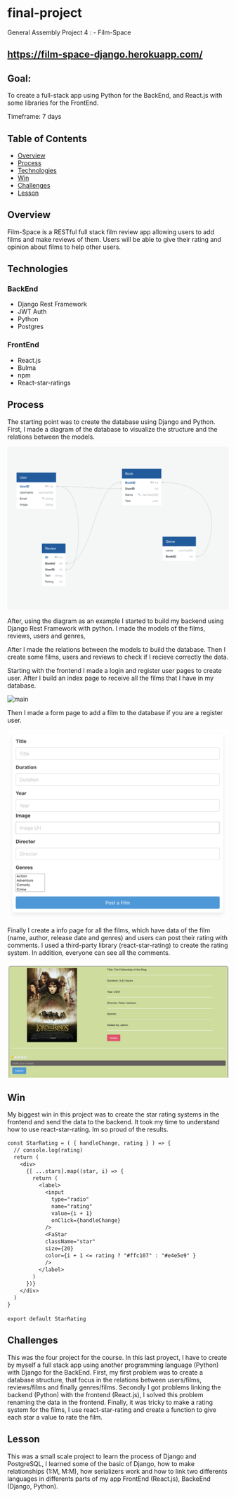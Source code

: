 # final-project

General Assembly Project 4 : - Film-Space

## https://film-space-django.herokuapp.com/

## Goal: 
To create a full-stack app using Python for the BackEnd, and React.js with some libraries for the FrontEnd.

Timeframe: 7 days

## Table of Contents

- [Overview](#overview)
- [Process](#process)
- [Technologies](#technologies)
- [Win](#win)
- [Challenges](#challenges)
- [Lesson](#lesson)

## Overview

Film-Space is a RESTful full stack film review app allowing users to add films and make reviews of them. Users will be able to give their rating and opinion about films to help other users.

## Technologies

### BackEnd

- Django Rest Framework
- JWT Auth
- Python
- Postgres

### FrontEnd

- React.js
- Bulma
- npm
- React-star-ratings

## Process

The starting point was to create the database using Django and Python. First, I made a diagram of the database to visualize the structure and the relations between the models.

![database](assets/database.png)

After, using the diagram as an example I started to build my backend using Django Rest Framework with python. I made the models of the films, reviews, users and genres, 

After I made the relations between the models to build the database. Then I create some films, users and reviews to check if I recieve correctly the data.

Starting with the frontend I made a login and register user pages to create user. After I build an index page to receive all the films that I have in my database.

![main](assets/Film-Space.png)

Then I made a form page to add a film to the database if you are a register user.

![filmform](assets/Filmform.png)

Finally I create a info page for all the films, which have data of the film (name, author, release date and genres) and users can post their rating with comments. I used a third-party library (react-star-rating) to create the rating system. In addition, everyone can see all the comments.

![filminfo](assets/Filminfo.png)

## Win
My biggest win in this project was to create the star rating systems in the frontend and send the data to the backend. It took my time to understand how to use react-star-rating. Im so proud of the results.

```
const StarRating = ( { handleChange, rating } ) => {
  // console.log(rating)
  return (
    <div>
      {[ ...stars].map((star, i) => { 
        return (
          <label>
            <input 
              type="radio" 
              name="rating" 
              value={i + 1}
              onClick={handleChange}
            />
            <FaStar 
            className="star" 
            size={20}
            color={i + 1 <= rating ? "#ffc107" : "#e4e5e9" }
            />
          </label>
        )
      })}
    </div>
  )
}

export default StarRating

```

## Challenges

This was the four project for the course. In this last proyect, I have to create by myself a full stack app using another programming language (Python) with Django for the BackEnd. First, my first problem was to create a database structure, that focus in the relations between users/films, reviews/films and finally genres/films. Secondly I got problems linking the backend (Python) with the frontend (React.js), I solved this problem renaming the data in the frontend.
Finally, it was tricky to make a rating system for the films, I use react-star-rating and create a function to give each star a value to rate the film. 

## Lesson

This was a small scale project to learn the process of Django and PostgreSQL, I learned some of the basic of Django, how to make relationships (1:M, M:M), how serializers work and how to link two differents languages in differents parts of my app FrontEnd (React.js), BackeEnd (Django, Python). 
